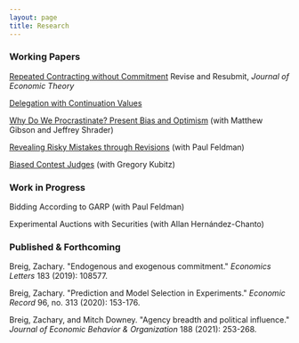 ```yaml
---
layout: page
title: Research
---
```





### Working Papers

[Repeated Contracting without Commitment](https://zacharybreig.com/papers/RCwC.pdf) Revise and Resubmit, _Journal of Economic Theory_

[Delegation with Continuation Values](https://zacharybreig.com/papers/DCV.pdf)

[Why Do We Procrastinate? Present Bias and Optimism](https://zacharybreig.com/papers/present_bias_and_optimism.pdf) (with Matthew Gibson and Jeffrey Shrader)

[Revealing Risky Mistakes through Revisions](https://zacharybreig.com/papers/RMR.pdf) (with Paul Feldman)

[Biased Contest Judges](https://zacharybreig.com/papers/BCJ.pdf) (with Gregory Kubitz)

### Work in Progress

Bidding According to GARP (with Paul Feldman)

Experimental Auctions with Securities (with Allan Hernández-Chanto)

### Published & Forthcoming

Breig, Zachary. "Endogenous and exogenous commitment." _Economics Letters_ 183 (2019): 108577.

Breig, Zachary. "Prediction and Model Selection in Experiments." _Economic Record_ 96, no. 313 (2020): 153-176.

Breig, Zachary, and Mitch Downey. "Agency breadth and political influence." _Journal of Economic Behavior & Organization_ 188 (2021): 253-268.
